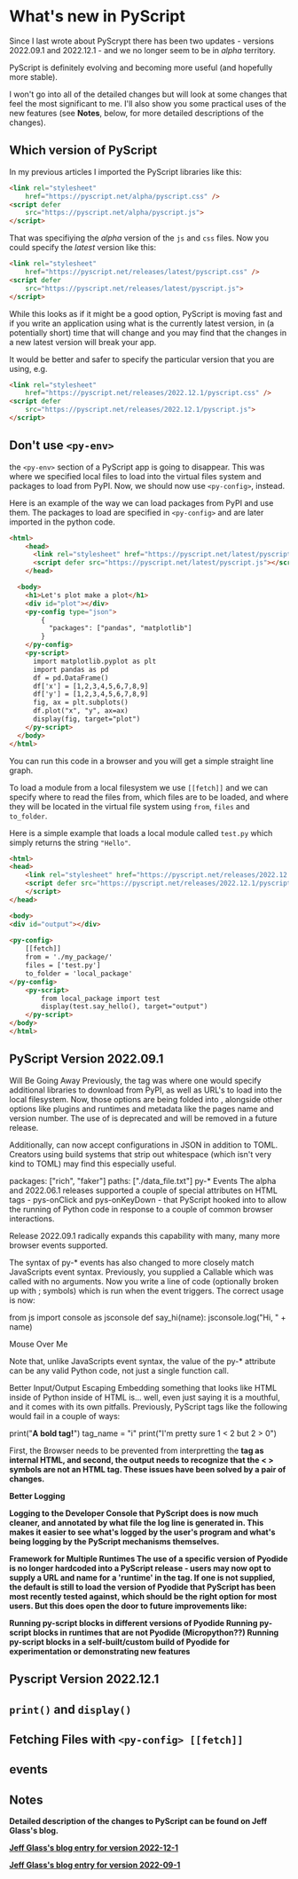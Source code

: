 # What's new in PyScript

Since I last wrote about  PyScrypt there has been two updates - versions 2022.09.1 and 2022.12.1 - and we no longer seem to be in _alpha_ territory. 

PyScript is definitely evolving and becoming more useful (and hopefully more stable).

I won't go into all of the detailed changes but will look at some changes that feel the most significant to me. I'll also show you some practical uses of the new features (see __Notes__, below, for more detailed descriptions of the changes).

## Which version of PyScript

In my previous articles I imported the PyScript libraries like this:

```` HTML
<link rel="stylesheet" 
    href="https://pyscript.net/alpha/pyscript.css" />
<script defer 
    src="https://pyscript.net/alpha/pyscript.js">
</script>
````

That was specifiying the _alpha_ version of the ``js`` and ``css`` files. Now you could specify the _latest_ version like this:

```` HTML
<link rel="stylesheet" 
    href="https://pyscript.net/releases/latest/pyscript.css" />
<script defer 
    src="https://pyscript.net/releases/latest/pyscript.js">
</script>
````

While this looks as if it might be a good option, PyScript is moving fast and if you write an application using what is the currently latest version, in (a potentially short) time that will change and you may find that the changes in a new latest version will break your app.

It would be better and safer to specify the particular version that you are using, e.g.

```` HTML
<link rel="stylesheet" 
    href="https://pyscript.net/releases/2022.12.1/pyscript.css" />
<script defer 
    src="https://pyscript.net/releases/2022.12.1/pyscript.js">
</script>
````

## Don't use ``<py-env>``

the ``<py-env>`` section of a PyScript app is going to disappear. This was where we specified local files to load into the virtual files system and packages to load from PyPI. Now, we should now use ``<py-config>``, instead.

Here is an example of the way we can load packages from PyPI and use them. The packages to load are specified in  ``<py-config>`` and are later imported in the python code.


```` HTML
<html>
    <head>
      <link rel="stylesheet" href="https://pyscript.net/latest/pyscript.css" />
      <script defer src="https://pyscript.net/latest/pyscript.js"></script>
    </head>

  <body>
    <h1>Let's plot make a plot</h1>
    <div id="plot"></div>
    <py-config type="json">
        {
          "packages": ["pandas", "matplotlib"]
        }
    </py-config>
    <py-script>
      import matplotlib.pyplot as plt
      import pandas as pd
      df = pd.DataFrame()
      df['x'] = [1,2,3,4,5,6,7,8,9]
      df['y'] = [1,2,3,4,5,6,7,8,9]
      fig, ax = plt.subplots()
      df.plot("x", "y", ax=ax)
      display(fig, target="plot")
    </py-script>
  </body>
</html>
````

You can run this code in a browser and you will get a simple straight line graph.

To load a module from a local filesystem we use ``[[fetch]]`` and we can specify where to read the files from, which files are to be loaded, and where they will be located in the virtual file system using ``from``, ``files`` and ``to_folder``.

Here is a simple example that loads a local module called ``test.py`` which simply returns the string ``"Hello"``.

```` HTML
<html>
<head>
    <link rel="stylesheet" href="https://pyscript.net/releases/2022.12.1/pyscript.css" />
    <script defer src="https://pyscript.net/releases/2022.12.1/pyscript.js">
    </script>
</head>

<body>
<div id="output"></div>
    
<py-config>
    [[fetch]]
    from = './my_package/'
    files = ['test.py']
    to_folder = 'local_package'
</py-config>
    <py-script>
        from local_package import test 
        display(test.say_hello(), target="output")
    </py-script>
</body>
</html>
````

## PyScript Version 2022.09.1 


<py-env> Will Be Going Away
Previously, the <py-env> tag was where one would specify additional libraries to download from PyPI, as well as URL's to load into the local filesystem. Now, those options are being folded into <py-config>, alongside other options like plugins and runtimes and metadata like the pages name and version number. The use of <py-env> is deprecated and will be removed in a future release.

Additionally, <py-config> can now accept configurations in JSON in addition to TOML. Creators using build systems that strip out whitespace (which isn't very kind to TOML) may find this especially useful.

<py-config>
  packages: ["rich", "faker"]
  paths: ["./data_file.txt"]
</py-config>
py-* Events
The alpha and 2022.06.1 releases supported a couple of special attributes on HTML tags - pys-onClick and pys-onKeyDown - that PyScript hooked into to allow the running of Python code in response to a couple of common browser interactions.

Release 2022.09.1 radically expands this capability with many, many more browser events supported.

The syntax of py-* events has also changed to more closely match JavaScripts event syntax. Previously, you supplied a Callable which was called with no arguments. Now you write a line of code (optionally broken up with ; symbols) which is run when the event triggers. The correct usage is now:

<py-script>
    from js import console as jsconsole
    def say_hi(name):
        jsconsole.log("Hi, " + name)
</py-script>
<p id="my-paragraph" py-mouseover="say_hi('Jeff'); jsconsole.log('I did it!')">Mouse Over Me</p>
Note that, unlike JavaScripts event syntax, the value of the py-* attribute can be any valid Python code, not just a single function call.

Better Input/Output Escaping
Embedding something that looks like HTML inside of Python inside of HTML is... well, even just saying it is a mouthful, and it comes with its own pitfalls. Previously, PyScript tags like the following would fail in a couple of ways:

print("<b>A bold tag!</b>")
tag_name = "i"
print("I'm pretty sure 1 < 2 but 2 > 0")

First, the Browser needs to be prevented from interpretting the <b> tag as internal HTML, and second, the output needs to recognize that the < > symbols are not an HTML tag. These issues have been solved by a pair of changes.

Better Logging

Logging to the Developer Console that PyScript does is now much cleaner, and annotated by what file the log line is generated in. This makes it easier to see what's logged by the user's program and what's being logging by the PyScript mechanisms themselves.

Framework for Multiple Runtimes
The use of a specific version of Pyodide is no longer hardcoded into a PyScript release - users may now opt to supply a URL and name for a 'runtime' in the <py-config> tag. If one is not supplied, the default is still to load the version of Pyodide that PyScript has been most recently tested against, which should be the right option for most users. But this does open the door to future improvements like:

Running py-script blocks in different versions of Pyodide
Running py-script blocks in runtimes that are not Pyodide (Micropython??)
Running py-script blocks in a self-built/custom build of Pyodide for experimentation or demonstrating new features


## Pyscript Version 2022.12.1



## ``print()`` and ``display()``

## Fetching Files with ``<py-config> [[fetch]]``

## events



## Notes

Detailed description of the changes to PyScript can be found on Jeff Glass's blog.

[Jeff Glass's blog entry for version 2022-12-1](https://jeff.glass/post/whats-new-pyscript-2022-12-1/)

[Jeff Glass's blog entry for version 2022-09-1 ](https://jeff.glass/post/whats-new-pyscript-2022-09-1/)
